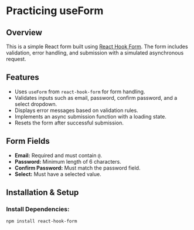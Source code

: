 
# Practicing useForm
## Overview

This is a simple React form built using [React Hook Form](https://react-hook-form.com/). The form includes validation, error handling, and submission with a simulated asynchronous request.

## Features

- Uses `useForm` from `react-hook-form` for form handling.
- Validates inputs such as email, password, confirm password, and a select dropdown.
- Displays error messages based on validation rules.
- Implements an async submission function with a loading state.
- Resets the form after successful submission.

## Form Fields

- **Email:** Required and must contain `@`.
- **Password:** Minimum length of 6 characters.
- **Confirm Password:** Must match the password field.
- **Select:** Must have a selected value.


## Installation & Setup
### Install Dependencies:
```bash
npm install react-hook-form

